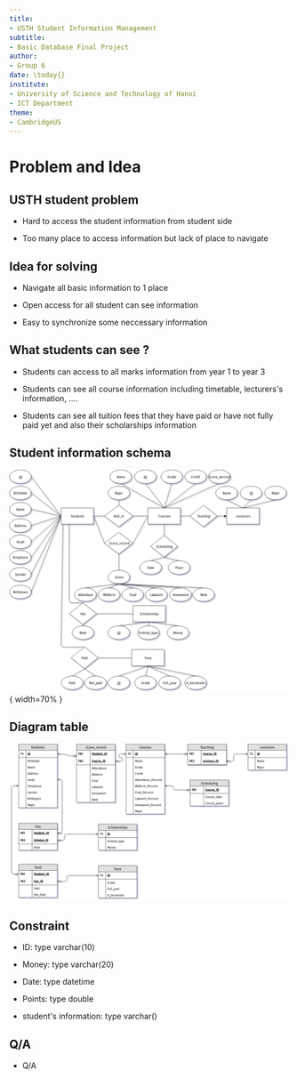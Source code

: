 ```yaml
---
title:
- USTH Student Information Management
subtitle:
- Basic Database Final Project
author:
- Group 6
date: \today{}
institute:
- University of Science and Technology of Hanoi
- ICT Department
theme:
- CambridgeUS
---
```

# Problem and Idea

## USTH student problem
- Hard to access the student information from student side



- Too many place to access information but lack of place to navigate

## Idea for solving 
- Navigate all basic information to 1 place

- Open access for all student can see information

- Easy to synchronize some neccessary information

## What students can see ?
- Students can access to all marks information from year 1 to year 3


- Students can see all course information including timetable, lecturers's information, ....


- Students can see all tuition fees that they have paid or have not fully paid yet and also their scholarships information

## Student information schema
![Schema](../src/EDR.png){ width=70% }

## Diagram table 
![Diagram](../src/Table_diagram.png)

## Constraint
- ID: type varchar(10)

- Money: type varchar(20)

- Date: type datetime

- Points: type double

- student's information: type varchar()

## Q/A

- Q/A